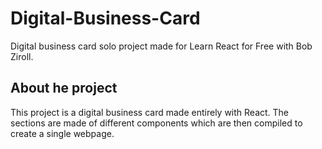 # Digital-Business-Card
Digital business card solo project made for Learn React for Free with Bob Ziroll.

## About he project
This project is a digital business card made entirely with React. The sections are made of different components which are then compiled to create a single webpage. 
